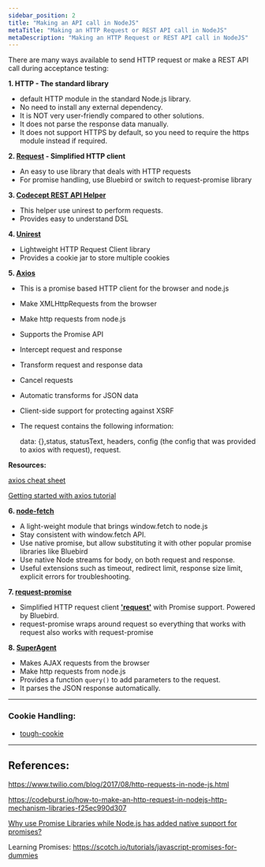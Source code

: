 ```yaml
---
sidebar_position: 2
title: "Making an API call in NodeJS"
metaTitle: "Making an HTTP Request or REST API call in NodeJS"
metaDescription: "Making an HTTP Request or REST API call in NodeJS"
---
```


There are many ways available to send HTTP request or make a REST API call during acceptance testing:

**1. HTTP - The standard library**
* default HTTP module in the standard Node.js library.
* No need to install any external dependency.
* It is NOT very user-friendly compared to other solutions.
* It does not parse the response data manually.
* It does not support HTTPS by default, so you need to require the https module instead if required.

**2. [Request](https://github.com/request/request) - Simplified HTTP client**
* An easy to use library that deals with HTTP requests
* For promise handling, use Bluebird or switch to request-promise library

**3. [Codecept REST API Helper](https://codecept.io/helpers/REST/)**
* This helper use unirest to perform requests.
* Provides easy to understand DSL  

**4. [Unirest](http://unirest.io/nodejs.html)** 
* Lightweight HTTP Request Client library
* Provides a cookie jar to store multiple cookies

**5. [Axios](https://www.npmjs.com/package/axios)**
* This is a promise based HTTP client for the browser and node.js
* Make XMLHttpRequests from the browser
* Make http requests from node.js
* Supports the Promise API
* Intercept request and response
* Transform request and response data
* Cancel requests
* Automatic transforms for JSON data
* Client-side support for protecting against XSRF
* The request contains the following information:

  data: {},status, statusText, headers, config (the config that was provided to axios with request), request.

**Resources:**

[axios cheat sheet](https://kapeli.com/cheat_sheets/Axios.docset/Contents/Resources/Documents/index)

[Getting started with axios tutorial](https://appdividend.com/2018/08/30/getting-started-with-axios-tutorial-example/)

**6. [node-fetch](https://www.npmjs.com/package/node-fetch)**
* A light-weight module that brings window.fetch to node.js
* Stay consistent with window.fetch API. 
* Use native promise, but allow substituting it with other popular promise libraries like Bluebird
* Use native Node streams for body, on both request and response.
* Useful extensions such as timeout, redirect limit, response size limit, explicit errors for troubleshooting.

**7. [request-promise](https://github.com/request/request-promise)**
* Simplified HTTP request client [**'request'**](https://github.com/request/request) with Promise support. Powered by Bluebird.
* request-promise wraps around request so everything that works with request also works with request-promise

**8. [SuperAgent](https://github.com/visionmedia/superagent)**
* Makes AJAX requests from the browser
* Make http requests from node.js
* Provides a function `query()` to add parameters to the request.
* It parses the JSON response automatically.

***

### Cookie Handling:
* [tough-cookie](https://www.npmjs.com/package/tough-cookie)


***

## References:

https://www.twilio.com/blog/2017/08/http-requests-in-node-js.html

https://codeburst.io/how-to-make-an-http-request-in-nodejs-http-mechanism-libraries-f25ec990d307

[Why use Promise Libraries while Node.js has added native support for promises?](https://stackoverflow.com/questions/34960886/are-there-still-reasons-to-use-promise-libraries-like-q-or-bluebird-now-that-we)

Learning Promises:
https://scotch.io/tutorials/javascript-promises-for-dummies
